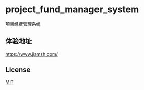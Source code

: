 # project_fund_manager_system
项目经费管理系统

## 体验地址
https://www.jiamsh.com/

## License
[MIT](https://github.com/meizhongxiang/project_fund_manager_system/blob/master/project_fund_manager_system/LICENSE)
